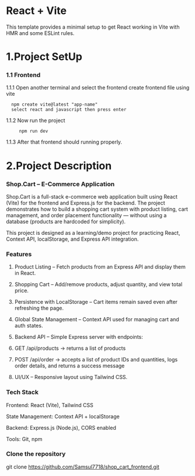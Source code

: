 # React + Vite

This template provides a minimal setup to get React working in Vite with HMR and some ESLint rules.

# 1.Project SetUp


### 1.1 Frontend

  1.1.1 Open another terminal and select the frontend create frontend file using vite

      npm create vite@latest "app-name"
      select react and javascript then press enter

  1.1.2 Now run the project 

         npm run dev
         
1.1.3 After that frontend should running properly.


# 2.Project Description

### Shop.Cart – E-Commerce Application
 

Shop.Cart is a full-stack e-commerce web application built using React (Vite) for the frontend and Express.js for the backend.
The project demonstrates how to build a shopping cart system with product listing, cart management, and order placement 
functionality — without using a database (products are hardcoded for simplicity).

This project is designed as a learning/demo project for practicing React, Context API, localStorage, and Express API integration.

### Features

1. Product Listing – Fetch products from an Express API and display them in React.

2. Shopping Cart – Add/remove products, adjust quantity, and view total price.

3. Persistence with LocalStorage – Cart items remain saved even after refreshing the page.

4. Global State Management – Context API used for managing cart and auth states.

5. Backend API – Simple Express server with endpoints:

6. GET /api/products → returns a list of products

7. POST /api/order → accepts a list of product IDs and quantities, logs order details, and returns a success message

8. UI/UX – Responsive layout using Tailwind CSS.

### Tech Stack

Frontend: React (Vite), Tailwind CSS

State Management: Context API + localStorage

Backend: Express.js (Node.js), CORS enabled

Tools: Git, npm

### Clone the repository

git clone https://github.com/Samsul7718/shop_cart_frontend.git


        

